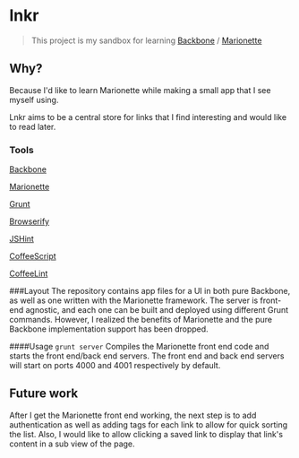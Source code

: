 lnkr
=============
> This project is my sandbox for learning [Backbone](http://backbonejs.org/) / [Marionette](http://marionettejs.com/)

## Why?
Because I'd like to learn Marionette while making a small app that I see myself using.

Lnkr aims to be a central store for links that I find interesting and would like to read later.

### Tools
[Backbone](http://backbonejs.org/)

[Marionette](http://marionettejs.com/)

[Grunt](http://gruntjs.com/)

[Browserify](http://browserify.org/)

[JSHint](http://www.jshint.com/)

[CoffeeScript](http://coffeescript.org/)

[CoffeeLint](http://www.coffeelint.org/)

###Layout
The repository contains app files for a UI in both pure Backbone, as well as one written with the Marionette framework. The server is front-end agnostic, and each one can be built and deployed using different Grunt commands. However, I realized the benefits of Marionette and the pure Backbone implementation support has been dropped.

####Usage
`grunt server`
Compiles the Marionette front end code and starts the front end/back end servers. The front end and back end servers will start on ports 4000 and 4001 respectively by default.

## Future work
After I get the Marionette front end working, the next step is to add authentication as well as adding tags for each link to allow for quick sorting the list. Also, I would like to allow clicking a saved link to display that link's content in a sub view of the page.
